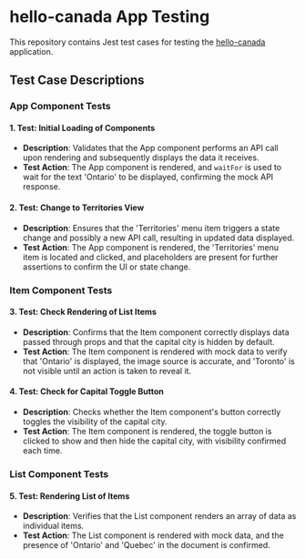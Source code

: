 # hello-canada App Testing

This repository contains Jest test cases for testing the [hello-canada](https://github.com/simonachkar/hello-canada) application.

## Test Case Descriptions

### App Component Tests

#### 1. Test: Initial Loading of Components
- **Description**: Validates that the App component performs an API call upon rendering and subsequently displays the data it receives.
- **Test Action**: The App component is rendered, and `waitFor` is used to wait for the text 'Ontario' to be displayed, confirming the mock API response.

#### 2. Test: Change to Territories View
- **Description**: Ensures that the 'Territories' menu item triggers a state change and possibly a new API call, resulting in updated data displayed.
- **Test Action**: The App component is rendered, the 'Territories' menu item is located and clicked, and placeholders are present for further assertions to confirm the UI or state change.

### Item Component Tests

#### 3. Test: Check Rendering of List Items
- **Description**: Confirms that the Item component correctly displays data passed through props and that the capital city is hidden by default.
- **Test Action**: The Item component is rendered with mock data to verify that 'Ontario' is displayed, the image source is accurate, and 'Toronto' is not visible until an action is taken to reveal it.

#### 4. Test: Check for Capital Toggle Button
- **Description**: Checks whether the Item component's button correctly toggles the visibility of the capital city.
- **Test Action**: The Item component is rendered, the toggle button is clicked to show and then hide the capital city, with visibility confirmed each time.

### List Component Tests

#### 5. Test: Rendering List of Items
- **Description**: Verifies that the List component renders an array of data as individual items.
- **Test Action**: The List component is rendered with mock data, and the presence of 'Ontario' and 'Quebec' in the document is confirmed.


